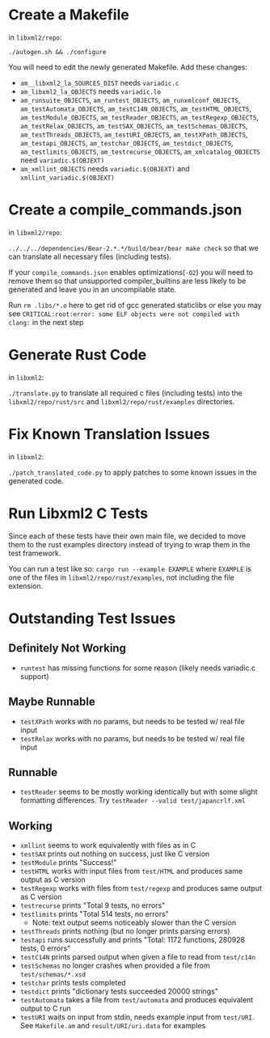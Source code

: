 # Create a Makefile

in `libxml2/repo`:

`./autogen.sh && ./configure`

You will need to edit the newly generated Makefile. Add these changes:
* `am__libxml2_la_SOURCES_DIST` needs `variadic.c`
* `am_libxml2_la_OBJECTS` needs `variadic.lo`
* `am_runsuite_OBJECTS`, `am_runtest_OBJECTS`, `am_runxmlconf_OBJECTS`, `am_testAutomata_OBJECTS`, `am_testC14N_OBJECTS`, `am_testHTML_OBJECTS`, `am_testModule_OBJECTS`, `am_testReader_OBJECTS`, `am_testRegexp_OBJECTS`, `am_testRelax_OBJECTS`, `am_testSAX_OBJECTS`, `am_testSchemas_OBJECTS`, `am_testThreads_OBJECTS`, `am_testURI_OBJECTS`, `am_testXPath_OBJECTS`, `am_testapi_OBJECTS`, `am_testchar_OBJECTS`, `am_testdict_OBJECTS`, `am_testlimits_OBJECTS`, `am_testrecurse_OBJECTS`, `am_xmlcatalog_OBJECTS` need `variadic.$(OBJEXT)`
* `am_xmllint_OBJECTS` needs `variadic.$(OBJEXT)` and `xmllint_variadic.$(OBJEXT)`

# Create a compile_commands.json

in `libxml2/repo`:

`../../../dependencies/Bear-2.*.*/build/bear/bear make check` so that we can translate all necessary files (including tests).

If your `compile_commands.json` enables optimizations(`-O2`) you will need to remove them so that unsupported compiler_builtins are less likely to be generated and leave you in an uncompilable state.

Run `rm .libs/*.o` here to get rid of gcc generated staticlibs or else you may see `CRITICAL:root:error: some ELF objects were not compiled with clang:` in the next step

# Generate Rust Code

in `libxml2`:

`./translate.py` to translate all required c files (including tests) into the `libxml2/repo/rust/src` and `libxml2/repo/rust/examples` directories.

# Fix Known Translation Issues

in `libxml2`:

`./patch_translated_code.py` to apply patches to some known issues in the generated code.

# Run Libxml2 C Tests

Since each of these tests have their own main file, we decided to move them to the rust examples directory instead of trying to wrap them in the test framework.

You can run a test like so: `cargo run --example EXAMPLE` where `EXAMPLE` is one of the files in `libxml2/repo/rust/examples`, not including the file extension.

# Outstanding Test Issues

## Definitely Not Working

* `runtest` has missing functions for some reason (likely needs variadic.c support)

## Maybe Runnable

* `testXPath` works with no params, but needs to be tested w/ real file input
* `testRelax` works with no params, but needs to be tested w/ real file input

## Runnable

* `testReader` seems to be mostly working identically but with some slight formatting differences. Try `testReader --valid test/japancrlf.xml`

## Working

* `xmllint` seems to work equivalently with files as in C
* `testSAX` prints out nothing on success, just like C version
* `testModule` prints "Success!"
* `testHTML` works with input files from `test/HTML` and produces same output as C version
* `testRegexp` works with files from `test/regexp` and produces same output as C version
* `testrecurse` prints "Total 9 tests, no errors"
* `testlimits` prints "Total 514 tests, no errors"
    * Note: text output seems noticeably slower than the C version
* `testThreads` prints nothing (but no longer prints parsing errors)
* `testapi` runs successfully and prints "Total: 1172 functions, 280928 tests, 0 errors"
* `testC14N` prints parsed output when given a file to read from `test/c14n`
* `testSchemas` no longer crashes when provided a file from `test/schemas/*.xsd`
* `testchar` prints tests completed
* `testdict` prints "dictionary tests succeeded 20000 strings"
* `testAutomata` takes a file from `test/automata` and produces equivalent output to C run
* `testURI` waits on input from stdin, needs example input from `test/URI`. See `Makefile.am` and `result/URI/uri.data` for examples
